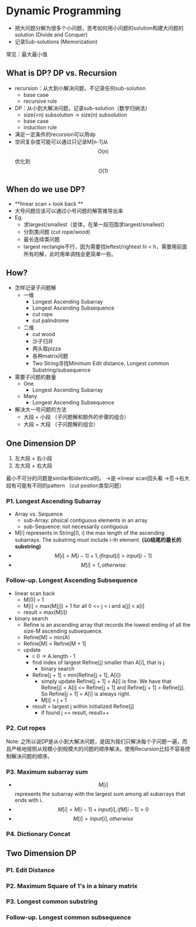 <extoc></extoc>

# Dynamic Programming

- 把大问题分解为很多个小问题，思考如何用小问题的solution构建大问题的solution (Divide and Conquer)
- 记录Sub-solutions (Memorization)

常见：最大最小值

## What is DP? DP vs. Recursion

- recursion：从大到小解决问题，不记录任何sub-solution
    - base case
    - recursive rule
- DP：从小到大解决问题，记录sub-solution（数学归纳法）
    - size(<n) subsolution -> size(n) subsolution
    - base case
    - induction rule
- 满足一定条件的recursion可以用dp
- 空间复杂度可能可以通过只记录M[n-1]从$$O(n)$$优化到$$O(1)$$

## When do we use DP?

- **linear scan + look back **
- 大号问题应该可以通过小号问题的解答推导出来
- Eg.
    - 求largest/smallest（变体，在某一段范围求largest/smallest）
    - 分割类问题 (cut rope/wood)
    - 最长连续类问题
    - largest rectangle不行，因为需要找leftest/rightest hi < h，需要用前面所有的解，此时用单调栈会更简单一些。

## How?
- 怎样记录子问题解
    - 一维
        - Longest Ascending Subarray
        - Longest Ascending Subsequence
        - cut rope
        - cut palindrome
    - 二维
        - cut wood
        - 沙子归并
        - 两头取pizza
        - 各种matrix问题
        - Two String寻找Minimum Edit distance, Longest common Substring/subsequence
- 需要子问题的数量
    - One
        - Longest Ascending Subarray
    - Many
        - Longest Ascending Subsequence
- 解决大一号问题的方法
    - 大段 + 小段 （子问题解和额外的步骤的组合）
    - 大段 + 大段 （子问题解的组合）

## One Dimension DP

1. 左大段 + 右小段
2. 左大段 + 右大段

最小不可分的问题是similar和identical的。
->是->linear scan回头看
->否->右大段有可能有不同的pattern （cut postion类型问题）

### P1. Longest Ascending Subarray

- Array vs. Sequence
    - sub-Array: phsical contiguous elements in an array
    - sub-Sequence: not necessarily contiguous
- M[i] represents in String[0, i] the max length of the ascending subarrays. The substring must include i-th element. **(以i结尾的最长的substring)**
- $$M[i] = M[i - 1] + 1, if input[i] > input[i - 1]$$
- $$M[i] = 1, otherwise$$

### Follow-up. Longest Ascending Subsequence

- linear scan back
    - M[0] = 1
    - M[i] = max(M[j]) + 1 for all 0 <= j < i and a[j] < a[i]
    - result = max(M[i])
- binary search
    - Refine is an ascending array that records the lowest ending of all the size-M ascending subsequence.
    - Refine[M] = min(A)
    - Refine[M] < Refine[M + 1]
    - update
        - i: 0 -> A.length - 1
        - find index of largest Refine[j] smaller than A[i], that is j
            - binary search
        - Refine[j + 1] = min(Refine[j + 1], A[i])
            - simply update Refine[j + 1] = A[i] is fine. We have that Refine[j] < A[i] <= Refine[j + 1] and Refine[j + 1] > Refine[j]. So Refine[j + 1] = A[i] is always right.
            - M[i] = j + 1
        - result = largest j within initialized Refine[j]
            - if found j == result, result++
        
    

### P2. Cut ropes

Note: 之所以说DP是从小到大解决问题，是因为我们只解决每个子问题一遍，而且严格地按照从规模小到规模大的问题的顺序解决。使用Recursion比较不容易控制解决问题的顺序。

### P3. Maximum subarray sum

- $$M[i]$$ represents the subarray with the largest sum among all subarrays that ends with i.
- $$M[i] = M[i - 1] + input[i], if M[i - 1] > 0$$
- $$M[i] = input[i], otherwise$$

### P4. Dictionary Concat

## Two Dimension DP

### P1. Edit Distance

### P2. Maximum Square of 1's in a binary matrix

### P3. Longest common substring

### Follow-up. Longest common subsequence